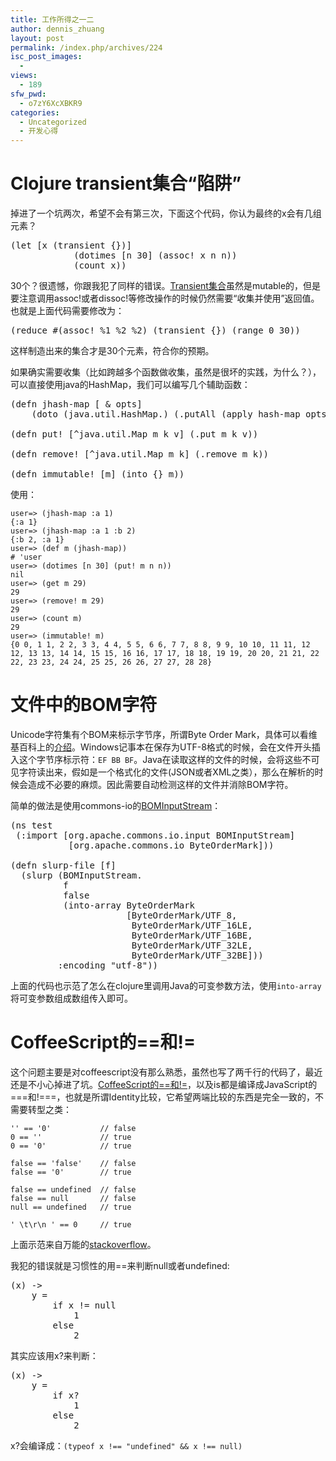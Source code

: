 ```yaml
---
title: 工作所得之一二
author: dennis_zhuang
layout: post
permalink: /index.php/archives/224
isc_post_images:
  - 
views:
  - 189
sfw_pwd:
  - o7zY6XcXBKR9
categories:
  - Uncategorized
  - 开发心得
---
```

<div id="post-entry-excerpt-224" class="entry-part">
  <h1>
    Clojure transient集合“陷阱”
  </h1>
  
  <p>
    掉进了一个坑两次，希望不会有第三次，下面这个代码，你认为最终的x会有几组元素？
  </p>
  
  <pre class="brush: clojure; notranslate">(let [x (transient {})]
            (dotimes [n 30] (assoc! x n n))
            (count x))
</pre>
  
  <p>
    30个？很遗憾，你跟我犯了同样的错误。<a href="http://www.blogjava.net/killme2008/archive/2010/08/18/329257.html">Transient集合</a>虽然是mutable的，但是要注意调用assoc!或者dissoc!等修改操作的时候仍然需要“收集并使用”返回值。也就是上面代码需要修改为：
  </p>
  
  <pre class="brush: clojure; notranslate">(reduce #(assoc! %1 %2 %2) (transient {}) (range 0 30))
</pre>
  
  <p>
    这样制造出来的集合才是30个元素，符合你的预期。
  </p>
  
  <p>
    如果确实需要收集（比如跨越多个函数做收集，虽然是很坏的实践，为什么？），可以直接使用java的HashMap，我们可以编写几个辅助函数：
  </p>
  
  <pre class="brush: clojure; notranslate">(defn jhash-map [ & opts] 
    (doto (java.util.HashMap.) (.putAll (apply hash-map opts))))

(defn put! [^java.util.Map m k v] (.put m k v))

(defn remove! [^java.util.Map m k] (.remove m k))

(defn immutable! [m] (into {} m))
</pre>
  
  <p>
    使用：
  </p>
  
  <pre><code>user=&gt; (jhash-map :a 1) 
{:a 1} 
user=&gt; (jhash-map :a 1 :b 2) 
{:b 2, :a 1}
user=&gt; (def m (jhash-map))
# 'user
user=&gt; (dotimes [n 30] (put! m n n))
nil 
user=&gt; (get m 29) 
29 
user=&gt; (remove! m 29) 
29 
user=&gt; (count m) 
29 
user=&gt; (immutable! m) 
{0 0, 1 1, 2 2, 3 3, 4 4, 5 5, 6 6, 7 7, 8 8, 9 9, 10 10, 11 11, 12 12, 13 13, 14 14, 15 15, 16 16, 17 17, 18 18, 19 19, 20 20, 21 21, 22 22, 23 23, 24 24, 25 25, 26 26, 27 27, 28 28}
</code></pre>
  
  <h1>
    文件中的BOM字符
  </h1>
  
  <p>
    Unicode字符集有个BOM来标示字节序，所谓Byte Order Mark，具体可以看维基百科上的<a href="http://en.wikipedia.org/wiki/Byte_order_mark">介绍</a>。Windows记事本在保存为UTF-8格式的时候，会在文件开头插入这个字节序标示符：<code>EF BB BF</code>。Java在读取这样的文件的时候，会将这些不可见字符读出来，假如是一个格式化的文件(JSON或者XML之类），那么在解析的时候会造成不必要的麻烦。因此需要自动检测这样的文件并消除BOM字符。
  </p>
  
  <p>
    简单的做法是使用commons-io的<a href="http://commons.apache.org/proper/commons-io/apidocs/org/apache/commons/io/input/BOMInputStream.html">BOMInputStream</a>：
  </p>
  
  <pre class="brush: clojure; notranslate">(ns test
 (:import [org.apache.commons.io.input BOMInputStream]
           [org.apache.commons.io ByteOrderMark]))

(defn slurp-file [f]
  (slurp (BOMInputStream.
          f
          false
          (into-array ByteOrderMark
                      [ByteOrderMark/UTF_8,
                       ByteOrderMark/UTF_16LE,
                       ByteOrderMark/UTF_16BE,
                       ByteOrderMark/UTF_32LE,
                       ByteOrderMark/UTF_32BE]))
         :encoding "utf-8"))
</pre>
  
  <p>
    上面的代码也示范了怎么在clojure里调用Java的可变参数方法，使用<code>into-array</code>将可变参数组成数组传入即可。
  </p>
  
  <h1>
    CoffeeScript的==和!=
  </h1>
  
  <p>
    这个问题主要是对coffeescript没有那么熟悉，虽然也写了两千行的代码了，最近还是不小心掉进了坑。<a href="http://coffeescript.org/#operators">CoffeeScript的==和!=</a>，以及is都是编译成JavaScript的===和!===，也就是所谓Identity比较，它希望两端比较的东西是完全一致的，不需要转型之类：
  </p>
  
  <pre><code>'' == '0'           // false
0 == ''             // true
0 == '0'            // true

false == 'false'    // false
false == '0'        // true

false == undefined  // false
false == null       // false
null == undefined   // true

' \t\r\n ' == 0     // true
</code></pre>
  
  <p>
    上面示范来自万能的<a href="http://stackoverflow.com/questions/359494/does-it-matter-which-equals-operator-vs-i-use-in-javascript-comparisons">stackoverflow</a>。
  </p>
  
  <p>
    我犯的错误就是习惯性的用==来判断null或者undefined:
  </p>
  
  <pre class="brush: javascript; notranslate">(x) -&gt;
    y = 
        if x != null
            1
        else
            2
</pre>
  
  <p>
    其实应该用x?来判断：
  </p>
  
  <pre class="brush: javascript; notranslate">(x) -&gt;
    y = 
        if x?
            1
        else
            2
</pre>
  
  <p>
    x?会编译成：<code>(typeof x !== "undefined" && x !== null)</code>
  </p>
</div>

<div id="post-footer-224" class="post-footer clear">
</div>